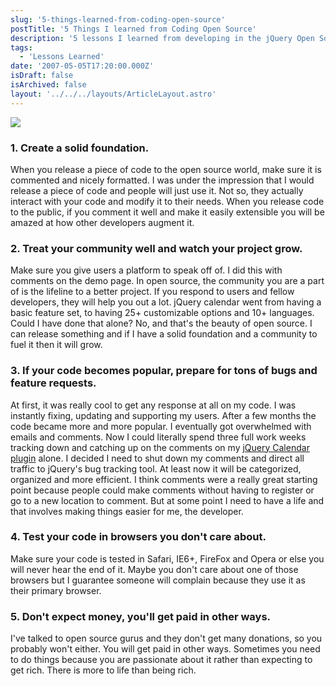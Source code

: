 ```yaml
---
slug: '5-things-learned-from-coding-open-source'
postTitle: '5 Things I learned from Coding Open Source'
description: '5 lessons I learned from developing in the jQuery Open Source community.'
tags:
  - 'Lessons Learned'
date: '2007-05-05T17:20:00.000Z'
isDraft: false
isArchived: false
layout: '../../../layouts/ArticleLayout.astro'
---
```


![](../2007-05-05-5-things-learned-from-coding-open-source/five_dice.jpg)

### 1. Create a solid foundation.

When you release a piece of code to the open source world, make sure it is commented and nicely formatted. I was under the impression that I would release a piece of code and people will just use it. Not so, they actually interact with your code and modify it to their needs. When you release code to the public, if you comment it well and make it easily extensible you will be amazed at how other developers augment it.

### 2. Treat your community well and watch your project grow.

Make sure you give users a platform to speak off of. I did this with comments on the demo page. In open source, the community you are a part of is the lifeline to a better project. If you respond to users and fellow developers, they will help you out a lot. jQuery calendar went from having a basic feature set, to having 25+ customizable options and 10+ languages. Could I have done that alone? No, and that's the beauty of open source. I can release something and if I have a solid foundation and a community to fuel it then it will grow.

### 3. If your code becomes popular, prepare for tons of bugs and feature requests.

At first, it was really cool to get any response at all on my code. I was instantly fixing, updating and supporting my users. After a few months the code became more and more popular. I eventually got overwhelmed with emails and comments. Now I could literally spend three full work weeks tracking down and catching up on the comments on my [jQuery Calendar plugin](jquery-ui-datepicker) alone. I decided I need to shut down my comments and direct all traffic to jQuery's bug tracking tool. At least now it will be categorized, organized and more efficient. I think comments were a really great starting point because people could make comments without having to register or go to a new location to comment. But at some point I need to have a life and that involves making things easier for me, the developer.

### 4. Test your code in browsers you don't care about.

Make sure your code is tested in Safari, IE6+, FireFox and Opera or else you will never hear the end of it. Maybe you don't care about one of those browsers but I guarantee someone will complain because they use it as their primary browser.

### 5. Don't expect money, you'll get paid in other ways.

I've talked to open source gurus and they don't get many donations, so you probably won't either. You will get paid in other ways. Sometimes you need to do things because you are passionate about it rather than expecting to get rich. There is more to life than being rich.
